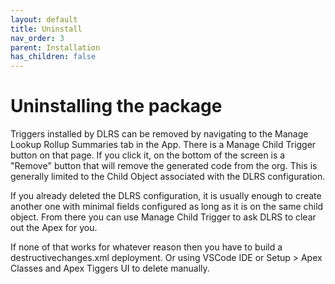 ```yaml
---
layout: default
title: Uninstall
nav_order: 3
parent: Installation
has_children: false
---
```


# Uninstalling the package

Triggers installed by DLRS can be removed by navigating to the Manage Lookup Rollup Summaries tab in the App. There is a Manage Child Trigger button on that page. If you click it, on the bottom of the screen is a "Remove" button that will remove the generated code from the org. This is generally limited to the Child Object associated with the DLRS configuration.

If you already deleted the DLRS configuration, it is usually enough to create another one with minimal fields configured as long as it is on the same child object. From there you can use Manage Child Trigger to ask DLRS to clear out the Apex for you.

If none of that works for whatever reason then you have to build a destructivechanges.xml deployment. Or using VSCode IDE or Setup > Apex Classes and Apex Tiggers UI to delete manually.
